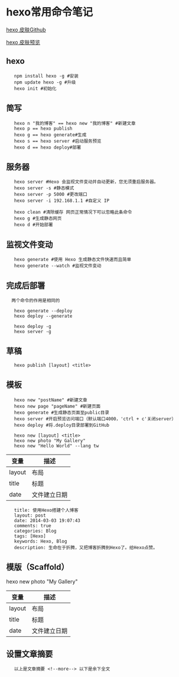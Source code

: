 # hexo常用命令笔记
[hexo 皮肤Github](https://github.com/jaywcjlove/hexoThemeKacper)

[hexo 皮肤预览](http://jslite.io/)

## hexo
 ```hexojs
    npm install hexo -g #安装  
    npm update hexo -g #升级  
    hexo init #初始化
 ```
 
 ## 简写
  ```hexojs
     hexo n "我的博客" == hexo new "我的博客" #新建文章
     hexo p == hexo publish
     hexo g == hexo generate#生成
     hexo s == hexo server #启动服务预览
     hexo d == hexo deploy#部署
  ```
  
  ## 服务器
  ```hexojs
     hexo server #Hexo 会监视文件变动并自动更新，您无须重启服务器。
     hexo server -s #静态模式
     hexo server -p 5000 #更改端口
     hexo server -i 192.168.1.1 #自定义 IP
  ```
  ```hexojs
     hexo clean #清除缓存 网页正常情况下可以忽略此条命令
     hexo g #生成静态网页
     hexo d #开始部署
  ```
  
  ## 监视文件变动
  ```hexojs
     hexo generate #使用 Hexo 生成静态文件快速而且简单
     hexo generate --watch #监视文件变动
  ```
  
  ## 完成后部署
      两个命令的作用是相同的
  ```hexojs
     hexo generate --deploy
     hexo deploy --generate
  ```
  ```hexojs
     hexo deploy -g
     hexo server -g
  ```
  
  ## 草稿
  ```hexojs
     hexo publish [layout] <title>
  ```
  
  ## 模板
  ```hexojs
     hexo new "postName" #新建文章
     hexo new page "pageName" #新建页面
     hexo generate #生成静态页面至public目录
     hexo server #开启预览访问端口（默认端口4000，'ctrl + c'关闭server）
     hexo deploy #将.deploy目录部署到GitHub
  ```
  ```hexojs
     hexo new [layout] <title>
     hexo new photo "My Gallery"
     hexo new "Hello World" --lang tw
  ```
  | 变量 | 描述 |
  | --------- | --------- |
  |layout|布局|
  |title|标题|
  |date|文件建立日期|
  
  ```hexojs
     title: 使用Hexo搭建个人博客
     layout: post
     date: 2014-03-03 19:07:43
     comments: true
     categories: Blog
     tags: [Hexo]
     keywords: Hexo, Blog
     description: 生命在于折腾，又把博客折腾到Hexo了。给Hexo点赞。
  ```
  
  ## 模版（Scaffold）
  
  hexo new photo "My Gallery"
  
  | 变量 | 描述 |
  | --------- | --------- |
  |layout|布局|
  |title|标题|
  |date|文件建立日期|
  
  ## 设置文章摘要
  ```hexo
     以上是文章摘要 <!--more--> 以下是余下全文 
  ```
  
  
